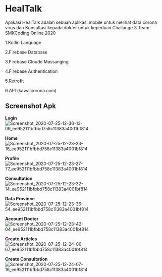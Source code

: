 # HealTalk
  Aplikasi HealTalk adalah sebuah aplikasi mobile untuk melihat data corona virus dan
  Konsultasi kepada dokter untuk keperluan Challange 3 Team SMKCoding Online 2020

  1.Kotlin Language 

  2.Firebase Database

  3.Firebase Cloude Massanging

  4.Firebase Authentication

  5.Retrofit

  6.API (kawalcorona.com)


## Screenshot Apk
  <b>Login</b>
![Screenshot_2020-07-25-12-30-13-09_ee952111bfbbd758c11383a4001bf814](https://user-images.githubusercontent.com/58157142/88449658-c7172d80-ce72-11ea-9a41-c759e397d8b4.png)
  
  <b>Home</b>
![Screenshot_2020-07-25-12-23-23-16_ee952111bfbbd758c11383a4001bf814](https://user-images.githubusercontent.com/58157142/88449713-3260ff80-ce73-11ea-97eb-63a4c4df9463.png)

  <b>Profile</b>
![Screenshot_2020-07-25-12-23-27-77_ee952111bfbbd758c11383a4001bf814](https://user-images.githubusercontent.com/58157142/88449720-56244580-ce73-11ea-9a7e-10449351e5f5.png)

  <b>Consultation</b>
![Screenshot_2020-07-25-12-23-32-14_ee952111bfbbd758c11383a4001bf814](https://user-images.githubusercontent.com/58157142/88449745-8d92f200-ce73-11ea-823a-4a40e08406e8.png)

  <b>Data Province</b>
![Screenshot_2020-07-25-12-23-36-54_ee952111bfbbd758c11383a4001bf814](https://user-images.githubusercontent.com/58157142/88449763-b0250b00-ce73-11ea-906b-c84bcd50d136.png)

  <b>Account Docter</b>
![Screenshot_2020-07-25-12-23-42-04_ee952111bfbbd758c11383a4001bf814](https://user-images.githubusercontent.com/58157142/88449780-dea2e600-ce73-11ea-9aef-96a5eb55b942.png)

  <b>Create Articles</b>
![Screenshot_2020-07-25-12-24-00-67_ee952111bfbbd758c11383a4001bf814](https://user-images.githubusercontent.com/58157142/88449811-3e00f600-ce74-11ea-917f-7c4199b0d7cb.png)

  <b>Create Consultation</b>
![Screenshot_2020-07-25-12-24-07-16_ee952111bfbbd758c11383a4001bf814](https://user-images.githubusercontent.com/58157142/88449829-64bf2c80-ce74-11ea-86a1-b8449aa61b9f.png)

